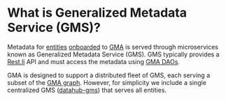 # What is Generalized Metadata Service (GMS)?

Metadata for [entities](entity.md) [onboarded](../modeling/metadata-model.md) to [GMA](gma.md) is served through microservices known as Generalized Metadata Service (GMS). GMS typically provides a [Rest.li](http://rest.li) API and must access the metadata using [GMA DAOs](../architecture/metadata-serving.md). 

GMA is designed to support a distributed fleet of GMS, each serving a subset of the [GMA graph](graph.md). However, for simplicity we include a single centralized GMS ([datahub-gms](../../gms)) that serves all entities.

